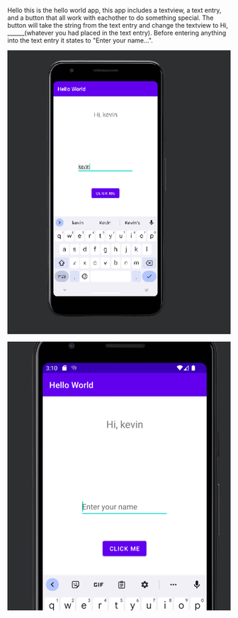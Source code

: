 Hello this is the hello world app, this app includes a textview, a text entry, and a button that all work with eachother to do something special.
The button will take the string from the text entry and change the textview to Hi, ______(whatever you had placed in the text entry). Before entering
anything into the text entry it states to "Enter your name...".


![alt text](https://github.com/KevinXJarema/HelloWorldLab/blob/master/appsnip.png?raw=true)

![alt text](https://github.com/KevinXJarema/HelloWorldLab/blob/master/othersnip.png?raw=true)
